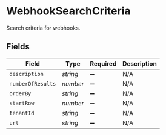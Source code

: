 # WebhookSearchCriteria

Search criteria for webhooks.


## Fields

| Field              | Type               | Required           | Description        |
| ------------------ | ------------------ | ------------------ | ------------------ |
| `description`      | *string*           | :heavy_minus_sign: | N/A                |
| `numberOfResults`  | *number*           | :heavy_minus_sign: | N/A                |
| `orderBy`          | *string*           | :heavy_minus_sign: | N/A                |
| `startRow`         | *number*           | :heavy_minus_sign: | N/A                |
| `tenantId`         | *string*           | :heavy_minus_sign: | N/A                |
| `url`              | *string*           | :heavy_minus_sign: | N/A                |